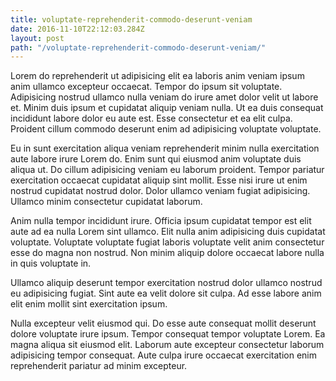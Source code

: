```yaml
---
title: voluptate-reprehenderit-commodo-deserunt-veniam
date: 2016-11-10T22:12:03.284Z
layout: post
path: "/voluptate-reprehenderit-commodo-deserunt-veniam/"
---
```


Lorem do reprehenderit ut adipisicing elit ea laboris anim veniam ipsum anim ullamco excepteur occaecat. Tempor do ipsum sit voluptate. Adipisicing nostrud ullamco nulla veniam do irure amet dolor velit ut labore et. Minim duis ipsum et cupidatat aliquip veniam nulla. Ut ea duis consequat incididunt labore dolor eu aute est. Esse consectetur et ea elit culpa. Proident cillum commodo deserunt enim ad adipisicing voluptate voluptate.

Eu in sunt exercitation aliqua veniam reprehenderit minim nulla exercitation aute labore irure Lorem do. Enim sunt qui eiusmod anim voluptate duis aliqua ut. Do cillum adipisicing veniam eu laborum proident. Tempor pariatur exercitation occaecat cupidatat aliquip sint mollit. Esse nisi irure ut enim nostrud cupidatat nostrud dolor. Dolor ullamco veniam fugiat adipisicing. Ullamco minim consectetur cupidatat laborum.

Anim nulla tempor incididunt irure. Officia ipsum cupidatat tempor est elit aute ad ea nulla Lorem sint ullamco. Elit nulla anim adipisicing duis cupidatat voluptate. Voluptate voluptate fugiat laboris voluptate velit anim consectetur esse do magna non nostrud. Non minim aliquip dolore occaecat labore nulla in quis voluptate in.

Ullamco aliquip deserunt tempor exercitation nostrud dolor ullamco nostrud eu adipisicing fugiat. Sint aute ea velit dolore sit culpa. Ad esse labore anim elit enim mollit sint exercitation ipsum.

Nulla excepteur velit eiusmod qui. Do esse aute consequat mollit deserunt dolore voluptate irure ipsum. Tempor consequat tempor voluptate Lorem. Ea magna aliqua sit eiusmod elit. Laborum aute excepteur consectetur laborum adipisicing tempor consequat. Aute culpa irure occaecat exercitation enim reprehenderit pariatur ad minim excepteur.
